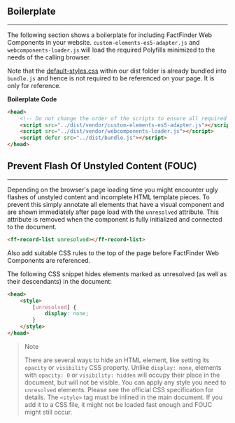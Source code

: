 ## Boilerplate

---

The following section shows a boilerplate for including FactFinder Web Components in your website. `custom-elements-es5-adapter.js` and `webcomponents-loader.js` will load the required Polyfills minimized to the needs of the calling browser. 

Note that the [default-styles.css](https://github.com/FACT-Finder-Web-Components/ff-web-components/blob/release/4.x/dist/default-styles.css) within our dist folder is already bundled into `bundle.js` and hence is not required to be referenced on your page. It is only for reference.

**Boilerplate Code**
```html
<head>
    <!-- Do not change the order of the scripts to ensure all required polyfills are loaded before our script -->
    <script src="../dist/vendor/custom-elements-es5-adapter.js"></script>
    <script src="../dist/vendor/webcomponents-loader.js"></script>
    <script defer src="../dist/bundle.js"></script>
</head>
```

## Prevent Flash Of Unstyled Content (FOUC)

---

Depending on the browser's page loading time you might encounter ugly flashes of unstyled content and incomplete HTML template pieces. To prevent this simply annotate all elements that have a visual component and are shown immediately after page load with the `unresolved` attribute. This attribute is removed when the component is fully initialized and connected to the document.
```html
<ff-record-list unresolved></ff-record-list>
```
Also add suitable CSS rules to the top of the page before FactFinder Web Components are referenced.

The following CSS snippet hides elements marked as unresolved (as well as their descendants) in the document:

```html
<head>
    <style>
        [unresolved] {
            display: none;
        }
    </style>
</head>
```

> Note
>
> There are several ways to hide an HTML element, like setting its `opacity` or `visibility` CSS property.
> Unlike `display: none`, elements with `opacity: 0` or `visibility: hidden` will occupy their place in the document, but will not be visible.
> You can apply any style you need to `unresolved` elements.
> Please see the official CSS specification for details.
> The `<style>` tag must be inlined in the main document.
> If you add it to a CSS file, it might not be loaded fast enough and FOUC might still occur.
